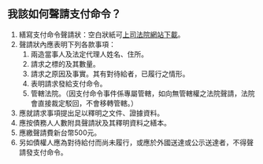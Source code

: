 ## 我該如何聲請支付命令？

1. 繕寫支付命令聲請狀：空白狀紙可[上司法院網站下載](http://www.judicial.gov.tw/assist/assist03/assist03-01.asp)。
2. 聲請狀內應表明下列各款事項：
   1. 兩造當事人及法定代理人姓名、住所。
   2. 請求之標的及其數量。
   3. 請求之原因及事實。其有對待給者，已履行之情形。
   4. 表明請求發給支付命令。
   5. 管轄法院。（因支付命令事件係專屬管轄，如向無管轄權之法院聲請，法院會直接裁定駁回，不會移轉管轄。）
3. 應就請求事項提出足以釋明之文件、證據資料。
4. 應按債務人人數附具聲請狀及其釋明資料之繕本。
5. 應繳聲請費新台幣500元。 
6. 另如債權人應為對待給付而尚未履行，或應於外國送達或公示送達者，不得聲請發支付命令。
